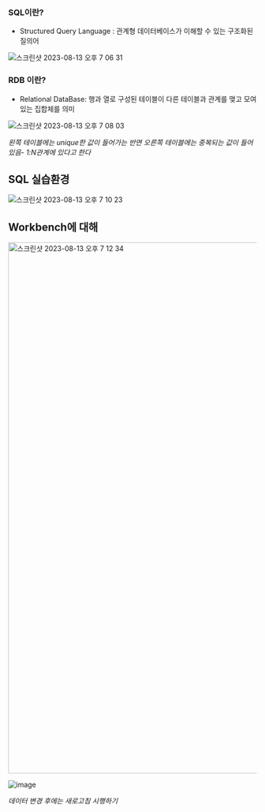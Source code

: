 ### SQL이란?
* Structured Query Language : 관계형 데이터베이스가 이해할 수 있는 구조화된 질의어


![스크린샷 2023-08-13 오후 7 06 31](https://github.com/hozyhozy/-SQL-/assets/123252821/a130f09d-8918-40e9-ba61-a12bf5c52745)


### RDB 이란?
* Relational DataBase: 행과 열로 구성된 테이블이 다른 테이블과 관계를 맺고 모여있는 집합체를 의미



![스크린샷 2023-08-13 오후 7 08 03](https://github.com/hozyhozy/-SQL-/assets/123252821/6b856333-6a62-4cc9-b5c2-34a217b169b1)


*왼쪽 테이블에는 unique한 값이 들어가는 반면 오른쪽 테이블에는 중복되는 값이 들어있음- 1:N관계에 있다고 한다*


## SQL 실습환경 


![스크린샷 2023-08-13 오후 7 10 23](https://github.com/hozyhozy/-SQL-/assets/123252821/e7cdbc72-6621-4117-a1b9-8000b98320a8)


## Workbench에 대해


<img width="1077" alt="스크린샷 2023-08-13 오후 7 12 34" src="https://github.com/hozyhozy/-SQL-/assets/123252821/6bbf26e7-6b53-45b5-a52f-486cccc04f2e">


![image](https://github.com/hozyhozy/-SQL-/assets/123252821/7e256959-f4f6-44d1-acd7-ba21711f0f93)


*데이터 변경 후에는 새로고침 시행하기*
